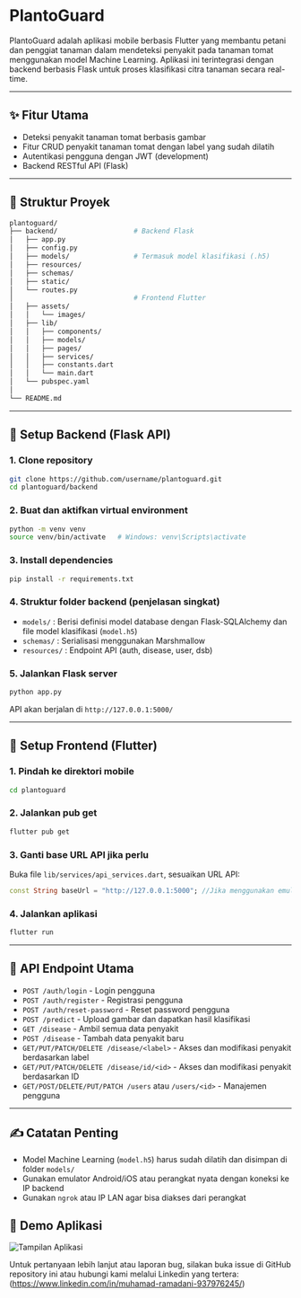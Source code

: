 # PlantoGuard

PlantoGuard adalah aplikasi mobile berbasis Flutter yang membantu petani dan penggiat tanaman dalam mendeteksi penyakit pada tanaman tomat menggunakan model Machine Learning. Aplikasi ini terintegrasi dengan backend berbasis Flask untuk proses klasifikasi citra tanaman secara real-time.

---

## ✨ Fitur Utama

* Deteksi penyakit tanaman tomat berbasis gambar
* Fitur CRUD penyakit tanaman tomat dengan label yang sudah dilatih
* Autentikasi pengguna dengan JWT (development)
* Backend RESTful API (Flask)

---

## 📂 Struktur Proyek

```bash
plantoguard/
├── backend/                   # Backend Flask
│   ├── app.py
│   ├── config.py
│   ├── models/                # Termasuk model klasifikasi (.h5)
│   ├── resources/
│   ├── schemas/
│   ├── static/
│   └── routes.py
│                              # Frontend Flutter
│   ├── assets/
│   │   └── images/
│   ├── lib/
│   │   ├── components/
│   │   ├── models/
│   │   ├── pages/
│   │   ├── services/
│   │   ├── constants.dart
│   │   └── main.dart
│   └── pubspec.yaml
│
└── README.md
```

---

## 💾 Setup Backend (Flask API)

### 1. Clone repository

```bash
git clone https://github.com/username/plantoguard.git
cd plantoguard/backend
```

### 2. Buat dan aktifkan virtual environment

```bash
python -m venv venv
source venv/bin/activate   # Windows: venv\Scripts\activate
```

### 3. Install dependencies

```bash
pip install -r requirements.txt
```

### 4. Struktur folder backend (penjelasan singkat)

* `models/` : Berisi definisi model database dengan Flask-SQLAlchemy dan file model klasifikasi (`model.h5`)
* `schemas/` : Serialisasi menggunakan Marshmallow
* `resources/` : Endpoint API (auth, disease, user, dsb)

### 5. Jalankan Flask server

```bash
python app.py
```

API akan berjalan di `http://127.0.0.1:5000/`

---

## 📱 Setup Frontend (Flutter)

### 1. Pindah ke direktori mobile

```bash
cd plantoguard
```

### 2. Jalankan pub get

```bash
flutter pub get
```

### 3. Ganti base URL API jika perlu

Buka file `lib/services/api_services.dart`, sesuaikan URL API:

```dart
const String baseUrl = "http://127.0.0.1:5000"; //Jika menggunakan emulator dapat diganti
```

### 4. Jalankan aplikasi

```bash
flutter run
```

---

## 🔬 API Endpoint Utama

* `POST /auth/login` - Login pengguna
* `POST /auth/register` - Registrasi pengguna
* `POST /auth/reset-password` - Reset password pengguna
* `POST /predict` - Upload gambar dan dapatkan hasil klasifikasi
* `GET /disease` - Ambil semua data penyakit
* `POST /disease` - Tambah data penyakit baru
* `GET/PUT/PATCH/DELETE /disease/<label>` - Akses dan modifikasi penyakit berdasarkan label
* `GET/PUT/PATCH/DELETE /disease/id/<id>` - Akses dan modifikasi penyakit berdasarkan ID
* `GET/POST/DELETE/PUT/PATCH /users` atau `/users/<id>` - Manajemen pengguna

---

## ✍️ Catatan Penting

* Model Machine Learning (`model.h5`) harus sudah dilatih dan disimpan di folder `models/`
* Gunakan emulator Android/iOS atau perangkat nyata dengan koneksi ke IP backend
* Gunakan `ngrok` atau IP LAN agar bisa diakses dari perangkat

## 📸 Demo Aplikasi
![Tampilan Aplikasi](https://github.com/Rmdsketch/PlantoGuard/blob/main/assets/images/Plantoguard.gif)

Untuk pertanyaan lebih lanjut atau laporan bug, silakan buka issue di GitHub repository ini atau hubungi kami melalui Linkedin yang tertera:
(https://www.linkedin.com/in/muhamad-ramadani-937976245/)
